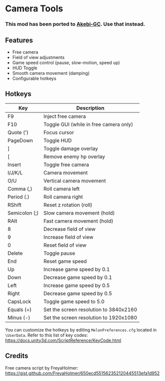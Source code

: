 # Camera Tools

### This mod has been ported to [Akebi-GC](https://github.com/Akebi-Group/Akebi-GC). Use that instead.

## Features

 - Free camera
 - Field of view adjustments
 - Game speed control (pause, slow-motion, speed up)
 - HUD Toggle
 - Smooth camera movement (damping)
 - Configurable hotkeys

## Hotkeys
| Key | Description |
|--|--|
| F9 | Inject free camera
| F10 | Toggle GUI (while in free camera only)
| Quote (') | Focus cursor
| PageDown | Toggle HUD
| ] | Toggle damage overlay
| [ | Remove enemy hp overlay
| Insert | Toggle free camera
| I/J/K/L | Camera movement
| O/U | Vertical camera movement
| Comma (,) | Roll camera left
| Period (.) | Roll camera right
| RShift | Reset z rotation (roll)
| Semicolon (;) | Slow camera movement (hold)
| RAlt | Fast camera movement (hold)
| 8 | Decrease field of view
| 9 | Increase field of view
| 0 | Reset field of view
| Delete | Toggle pause
| End | Reset game speed
| Up | Increase game speed by 0.1
| Down | Decrease game speed by 0.1
| Left | Increase game speed by 0.5
| Right | Decrease game speed by 0.5
| CapsLock | Toggle game speed to 5.0
| Equals (=) | Set the screen resolution to 3840x2160
| Minus (-) | Set the screen resolution to 1920x1080

You can customize the hotkeys by editing `MelonPreferences.cfg` located in `\UserData`. Refer to this list of key codes: https://docs.unity3d.com/ScriptReference/KeyCode.html 

## Credits
Free camera script by FreyaHolmer: https://gist.github.com/FreyaHolmer/650ecd551562352120445513efa1d952
